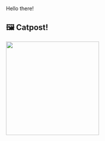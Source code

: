 Hello there!



## 🖼️ Catpost!

<sub>
    <img src="https://cdn2.thecatapi.com/images/hzoL1y2nQ.jpg" height="256">
</sub>

